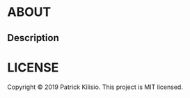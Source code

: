# ABOUT

<!-- ## Homepage -->


## Description


<!-- ## Features -->


<!-- ## Core Dependancies -->


<!-- ## Inspirations -->


<!-- ## Screen Shots -->


<!-- # INSTALLATION -->


<!-- ## Prerequisites -->


<!-- ## Install -->


<!-- ## Usage -->


<!-- ## Usage -->


<!-- # DOCUMENTATION -->


<!-- # CONTRIBUTION -->


<!-- ## Features, Issues and Fixes -->


<!-- ## Author -->


<!-- ## Contributors -->


<!-- ## Backers -->


<!-- ## Sponsors -->


<!-- # ATTRIBUTION -->


<!-- # SUPPORT -->


# LICENSE
Copyright © 2019 Patrick Kilisio.
This project is MIT licensed.

